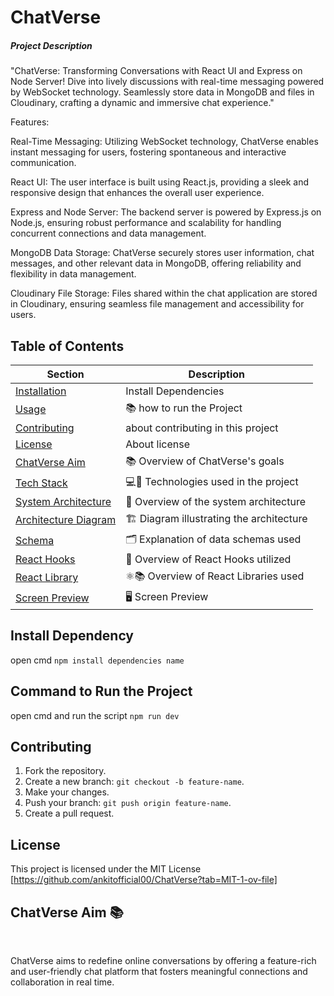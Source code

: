 # ChatVerse

##### Project Description 

 "ChatVerse: Transforming Conversations with React UI and Express on Node Server! Dive into lively discussions with real-time messaging powered by WebSocket technology. Seamlessly store data in MongoDB and files in Cloudinary, crafting a dynamic and immersive chat experience." 

 Features:

Real-Time Messaging: Utilizing WebSocket technology, ChatVerse enables instant messaging for users, fostering spontaneous and interactive communication.

React UI: The user interface is built using React.js, providing a sleek and responsive design that enhances the overall user experience.

Express and Node Server: The backend server is powered by Express.js on Node.js, ensuring robust performance and scalability for handling concurrent connections and data management.

MongoDB Data Storage: ChatVerse securely stores user information, chat messages, and other relevant data in MongoDB, offering reliability and flexibility in data management.

Cloudinary File Storage: Files shared within the chat application are stored in Cloudinary, ensuring seamless file management and accessibility for users.



## Table of Contents


| Section                 | Description                                  |
|-------------------------|----------------------------------------------|
| [Installation](#installation)        |  Install Dependencies   
| [Usage](#usage-)        | 📚 how to run the Project 
| [Contributing](#contributing-)        |  about contributing in this project            |  
| [License](#license-)        |  About license            |         |         |
| [ChatVerse Aim](#chatVerse-aim-)        | 📚 Overview of ChatVerse's goals            |
| [Tech Stack](#tech-stack-)             | 💻🔧 Technologies used in the project         |
| [System Architecture](#system-architecture-)    | 🏰 Overview of the system architecture      |
| [Architecture Diagram](#architecture-diagram-)   | 🏗️ Diagram illustrating the architecture   |
| [Schema](#schema-)                  | 🗂 Explanation of data schemas used          |
| [React Hooks](#react-hooks-)            | 🎣 Overview of React Hooks utilized          |
| [React Library](#react-library-)         | ⚛️📚 Overview of React Libraries used        |
| [Screen Preview](#screen-preview-)         | 🖥️ Screen Preview        |


## Install Dependency  
 open cmd
``` npm install dependencies name ```



## Command to  Run the Project   
 open cmd and run the script
``` npm run dev  ```

  
 ## Contributing
1. Fork the repository.
2. Create a new branch: `git checkout -b feature-name`.
3. Make your changes.
4. Push your branch: `git push origin feature-name`.
5. Create a pull request.

## License
This project is licensed under the MIT License [https://github.com/ankitofficial00/ChatVerse?tab=MIT-1-ov-file]


## ChatVerse Aim 📚 
<br/>

ChatVerse aims to redefine online conversations by offering a feature-rich and user-friendly chat platform that fosters meaningful connections and collaboration in real time.